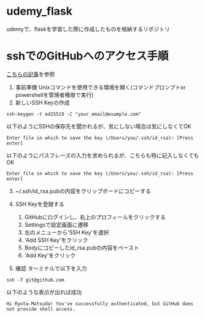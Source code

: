 # udemy_flask
udemyで、flaskを学習した際に作成したものを格納するリポジトリ

# sshでのGitHubへのアクセス手順
[こちらの記事](https://qiita.com/suthio/items/2760e4cff0e185fe2db9)を参照
1. 事前準備
Unixコマンドを使用できる環境を開く(コマンドプロンプトor powershellを管理者権限で実行)
2.  新しいSSH Keyの作成
~~~
ssh-keygen -t ed25519 -C "your_email@example.com"
~~~
以下のようにSSHの保存先を聞かれるが、気にしない場合は気にしなくてOK
~~~
Enter file in which to save the key (/Users/you/.ssh/id_rsa): [Press enter]
~~~

以下のようにパスフレーズの入力を求められるが、こちらも特に記入しなくてもOK
~~~
Enter file in which to save the key (/Users/you/.ssh/id_rsa): [Press enter]
~~~

3. ~/.ssh/id_rsa.pubの内容をクリップボードにコピーする

4. SSH Keyを登録する
    1. GitHubにログインし、右上のプロフィールをクリックする
    2. Settingsで設定画面に遷移
    3. 左のメニューから'SSH Key'を選択
    4. 'Add SSH Key'をクリック
    5. Bodyにコピーしたid_rsa.pubの内容をペースト
    6. 'Add Key'をクリック

5. 確認
ターミナルで以下を入力
~~~
ssh -T git@github.com
~~~

以下のような表示が出れば成功
~~~
Hi Ryota-Matsuda! You've successfully authenticated, but GitHub does not provide shell access.
~~~
